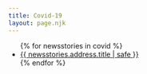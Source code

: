 ```yaml
---
title: Covid-19
layout: page.njk
---
```


<ul>
{% for newsstories in covid %}
<li><a href="/covid/articles/{{ newsstories.address.title | slug }}/">{{ newsstories.address.title | safe }}</a></li>
{% endfor %}
</ul>